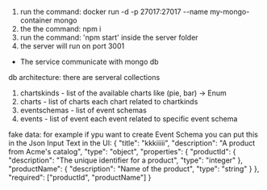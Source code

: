 1. run the command: docker run -d -p 27017:27017 --name my-mongo-container mongo
2. the the command: npm i
3. run the command: 'npm start' inside the server folder
4. the server will run on port 3001

* The service communicate with mongo db

db architecture:
there are serveral collections
1. chartskinds - list of the available charts like (pie, bar) -> Enum
2. charts - list of charts each chart related to chartkinds
3. eventschemas - list of event schemas
4. events - list of event each event related to specific event schema


fake data:
for example if ypu want to create Event Schema you can put this in the Json Input Text in the UI:
{
  "title": "kkkiiiii",
  "description": "A product from Acme's catalog",
  "type": "object",
  "properties": {
    "productId": {
      "description": "The unique identifier for a product",
      "type": "integer"
    },
    "productName": {
      "description": "Name of the product",
      "type": "string"
    }
  },
  "required": ["productId", "productName"]
}